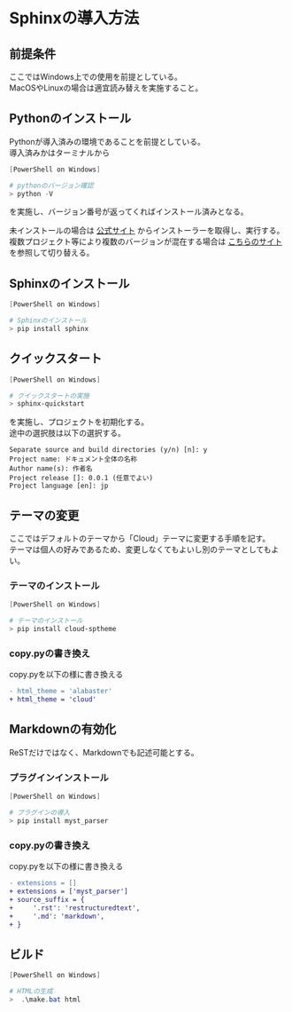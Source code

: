 # Sphinxの導入方法

## 前提条件

ここではWindows上での使用を前提としている。  
MacOSやLinuxの場合は適宜読み替えを実施すること。  

## Pythonのインストール

Pythonが導入済みの環境であることを前提としている。  
導入済みかはターミナルから

``` powershell
[PowerShell on Windows]

# pythonのバージョン確認
> python -V
```

を実施し、バージョン番号が返ってくればインストール済みとなる。  

未インストールの場合は [公式サイト](https://www.python.org/downloads/) からインストーラーを取得し、実行する。  
複数プロジェクト等により複数のバージョンが混在する場合は [こちらのサイト](https://python-beginner.blog/multiversion/) を参照して切り替える。

## Sphinxのインストール

``` powershell
[PowerShell on Windows]

# Sphinxのインストール
> pip install sphinx
```

## クイックスタート

``` powershell
[PowerShell on Windows]

# クイックスタートの実施
> sphinx-quickstart
```

を実施し、プロジェクトを初期化する。  
途中の選択肢は以下の選択する。

```
Separate source and build directories (y/n) [n]: y
Project name: ドキュメント全体の名称
Author name(s): 作者名
Project release []: 0.0.1 (任意でよい)
Project language [en]: jp
```

## テーマの変更

ここではデフォルトのテーマから「Cloud」テーマに変更する手順を記す。  
テーマは個人の好みであるため、変更しなくてもよいし別のテーマとしてもよい。

### テーマのインストール

``` powershell
[PowerShell on Windows]

# テーマのインストール
> pip install cloud-sptheme
```

### copy.pyの書き換え

copy.pyを以下の様に書き換える

``` diff
- html_theme = 'alabaster'
+ html_theme = 'cloud' 
```

## Markdownの有効化

ReSTだけではなく、Markdownでも記述可能とする。

### プラグインインストール

``` powershell
[PowerShell on Windows]

# プラグインの導入
> pip install myst_parser
```

### copy.pyの書き換え

copy.pyを以下の様に書き換える

``` diff
- extensions = []
+ extensions = ['myst_parser']
+ source_suffix = {
+     '.rst': 'restructuredtext',
+     '.md': 'markdown',
+ }
```

## ビルド

``` powershell
[PowerShell on Windows]

# HTMLの生成
>  .\make.bat html
```


